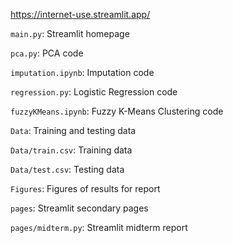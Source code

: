 https://internet-use.streamlit.app/

`main.py`: Streamlit homepage 

`pca.py`: PCA code

`imputation.ipynb`: Imputation code

`regression.py`: Logistic Regression code

`fuzzyKMeans.ipynb`: Fuzzy K-Means Clustering code

`Data`: Training and testing data

`Data/train.csv`: Training data

`Data/test.csv`: Testing data

`Figures`: Figures of results for report

`pages`: Streamlit secondary pages

`pages/midterm.py`: Streamlit midterm report
